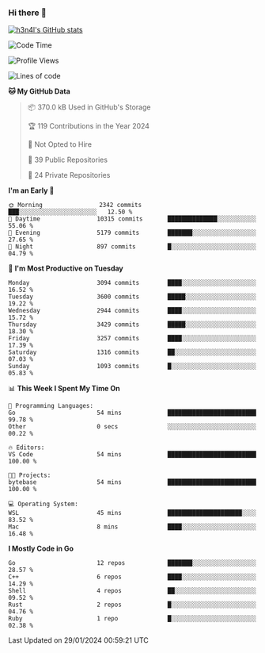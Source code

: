 ### Hi there 👋

[![h3n4l's GitHub stats](https://github-readme-stats.vercel.app/api?username=h3n4l&count_private=true&show_icons=true&theme=radical)](https://github.com/h3n4l/github-readme-stats)

<!--START_SECTION:waka-->
![Code Time](http://img.shields.io/badge/Code%20Time-1%2C833%20hrs%202%20mins-blue)

![Profile Views](http://img.shields.io/badge/Profile%20Views-1-blue)

![Lines of code](https://img.shields.io/badge/From%20Hello%20World%20I%27ve%20Written-5.3%20million%20lines%20of%20code-blue)

**🐱 My GitHub Data** 

> 📦 370.0 kB Used in GitHub's Storage 
 > 
> 🏆 119 Contributions in the Year 2024
 > 
> 🚫 Not Opted to Hire
 > 
> 📜 39 Public Repositories 
 > 
> 🔑 24 Private Repositories 
 > 
**I'm an Early 🐤** 

```text
🌞 Morning                2342 commits        ███░░░░░░░░░░░░░░░░░░░░░░   12.50 % 
🌆 Daytime                10315 commits       ██████████████░░░░░░░░░░░   55.06 % 
🌃 Evening                5179 commits        ███████░░░░░░░░░░░░░░░░░░   27.65 % 
🌙 Night                  897 commits         █░░░░░░░░░░░░░░░░░░░░░░░░   04.79 % 
```
📅 **I'm Most Productive on Tuesday** 

```text
Monday                   3094 commits        ████░░░░░░░░░░░░░░░░░░░░░   16.52 % 
Tuesday                  3600 commits        █████░░░░░░░░░░░░░░░░░░░░   19.22 % 
Wednesday                2944 commits        ████░░░░░░░░░░░░░░░░░░░░░   15.72 % 
Thursday                 3429 commits        █████░░░░░░░░░░░░░░░░░░░░   18.30 % 
Friday                   3257 commits        ████░░░░░░░░░░░░░░░░░░░░░   17.39 % 
Saturday                 1316 commits        ██░░░░░░░░░░░░░░░░░░░░░░░   07.03 % 
Sunday                   1093 commits        █░░░░░░░░░░░░░░░░░░░░░░░░   05.83 % 
```


📊 **This Week I Spent My Time On** 

```text
💬 Programming Languages: 
Go                       54 mins             █████████████████████████   99.78 % 
Other                    0 secs              ░░░░░░░░░░░░░░░░░░░░░░░░░   00.22 % 

🔥 Editors: 
VS Code                  54 mins             █████████████████████████   100.00 % 

🐱‍💻 Projects: 
bytebase                 54 mins             █████████████████████████   100.00 % 

💻 Operating System: 
WSL                      45 mins             █████████████████████░░░░   83.52 % 
Mac                      8 mins              ████░░░░░░░░░░░░░░░░░░░░░   16.48 % 
```

**I Mostly Code in Go** 

```text
Go                       12 repos            ███████░░░░░░░░░░░░░░░░░░   28.57 % 
C++                      6 repos             ████░░░░░░░░░░░░░░░░░░░░░   14.29 % 
Shell                    4 repos             ██░░░░░░░░░░░░░░░░░░░░░░░   09.52 % 
Rust                     2 repos             █░░░░░░░░░░░░░░░░░░░░░░░░   04.76 % 
Ruby                     1 repo              █░░░░░░░░░░░░░░░░░░░░░░░░   02.38 % 
```




 Last Updated on 29/01/2024 00:59:21 UTC
<!--END_SECTION:waka-->


